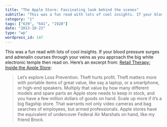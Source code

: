 ```yaml
---
title: "The Apple Store: Fascinating look behind the scenes"
subtitle: "This was a fun read with lots of cool insights. If your blood pressure surges and adrenalin courses ..."
category: "1"
tags: ["639", "641", "1928"]
date: "2013-10-23"
type: "wp"
wordpress_id: 147
---
```

This was a fun read with lots of cool insights. If your blood pressure surges and adrenalin courses through your veins as you approach the big white electronic temple then read on. Here’s an excerpt from: [Retail Therapy: Inside the Apple Store](http://gizmodo.com/retail-therapy-inside-the-apple-store-1355171329):

> Let’s explore Loss Prevention. Theft hurts profit. Theft matters more with portable items of great value, like say a laptop, or a smartphone, or high-end speakers. Multiply that value by how many different models and spare parts an Apple store needs to keep in stock, and you have a few million dollars of goods on hand. Scale up more if it’s a big flagship store. That warrants not only video cameras and bag searches of employees, but armed professionals. Apple stores have the equivalent of undercover Federal Air Marshals on hand, like my friend Brock.